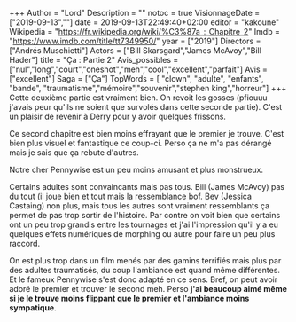 +++
Author = "Lord"
Description = ""
notoc = true
VisionnageDate = ["2019-09-13",""]
date = 2019-09-13T22:49:40+02:00
editor = "kakoune"
Wikipedia = "https://fr.wikipedia.org/wiki/%C3%87a_:_Chapitre_2"
Imdb = "https://www.imdb.com/title/tt7349950/"
year = ["2019"]
Directors = ["Andrés Muschietti"]
Actors = ["Bill Skarsgard","James McAvoy","Bill Hader"]
title = "Ça : Partie 2"
Avis_possibles = ["nul","long","court","oneshot","meh","cool","excellent","parfait"]
Avis = ["excellent"] 
Saga = ["Ça"]
TopWords = [ "clown", "adulte", "enfants", "bande", "traumatisme","mémoire","souvenir","stephen king","horreur"]
+++
Cette deuxième partie est vraiment bien.
On revoit les gosses (pfiouuu j'avais peur qu'ils ne soient que survolés dans cette seconde partie).
C'est un plaisir de revenir à Derry pour y avoir quelques frissons.

Ce second chapitre est bien moins effrayant que le premier je trouve.
C'est bien plus visuel et fantastique ce coup-ci.
Perso ça ne m'a pas dérangé mais je sais que ça rebute d'autres.

Notre cher Pennywise est un peu moins amusant et plus monstrueux.

Certains adultes sont convaincants mais pas tous.
Bill (James McAvoy) pas du tout (il joue bien et tout mais la ressemblance bof.
Bev (Jessica Castaing) non plus, mais tous les autres sont vraiment ressemblants ça permet de pas trop sortir de l'histoire.
Par contre on voit bien que certains ont un peu trop grandis entre les tournages et j'ai l'impression qu'il y a eu quelques effets numériques de morphing ou autre pour faire un peu plus raccord.

On est plus trop dans un film menés par des gamins terrifiés mais plus par des adultes traumatisés, du coup l'ambiance est quand même différentes.
Et le fameux Pennywise s'est donc adapté en ce sens.
Bref, on peut avoir adoré le premier et trouver le second meh.
Perso **j'ai beaucoup aimé même si je le trouve moins flippant que le premier et l'ambiance moins sympatique**.
